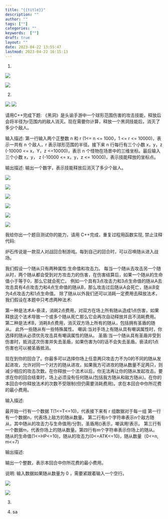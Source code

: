 ```yaml
---
title: "{{title}}"
description: ""
author: ""
tags: [""]
categories: ""
keywords:  [""]
draft: true
layout: ""
date: 2023-04-22 13:55:47
lastmod: 2023-04-22 16:15:13
---
```

1. 

![](博客/未命名.assets/image-20230422140056.png)




![](博客/未命名.assets/image-20230422140110.png)




2. 

![](博客/未命名.assets/image-20230422140348.png)
![](博客/未命名.assets/image-20230422141043.png)

请用C++完成下题: 
《黑洞》是头谕手游中一个球形范围伤害的攻击技能，释放后会将半径为r范围内的敌人消灭。现在需要你计算，释放一个黑洞技能后，消灭了多少个敌人。

输入描述: 
第一行输入两个正整数 n 和 r (1<= n <= 1000，1 <= r <= 10000)，表示一共有 n 个敌人，r 表示球形范围的半径。接下来 n 行每行有三个小数 x，y，z (-10000 <= x，Y，z <=10000)，表示 n 个怪物在场景中的三维坐标。最后输入三个小数 x，y， z (-10000 <= x，y，z <= 10000)，表示技能释放的坐标点。

输出描述: 
输出一个数字，表示技能释放后消灭了多少个敌人。

![](博客/未命名.assets/image-20230422140334.png)



![](博客/未命名.assets/image-20230422140541.png)




![](博客/未命名.assets/image-20230422140730.png)


![](博客/未命名.assets/image-20230422140739.png)




![](博客/未命名.assets/image-20230422140445.png)

![](博客/未命名.assets/image-20230422140448.png)



我给你出一个题目测试你的能力，请用 C++完成，重复过程用函数实现, 禁止注释代码:

炉石传说是一款双人对战回合制游戏。每到自己的回合时，可以召唤随从进入战场。

我们假设一个随从只有两种属性:生命值和攻击力。
每当一个随从去攻击另一个随从时，两个随从都会受到对方攻击力的伤害，在伤害结算后，如果一个随从的生命值小于等于0，那么它就会死亡。
例如一个具有3点攻击力和3点生命值的随从A去攻击具有4点攻击力和4点生命值的随从B，那么攻击过后随从A会死亡，随从B变为4点攻击力和1点生命值。
除了随从以外我们还可以消耗一定费用去释放法术，我们假设在本题中只考虑两种法术:

第一种是法术A-亵渎，消耗2点费用，对双方在场上所有随从造成1点伤害，如果释放这个法术导致一个或多个随从死亡那么它会再次自动释放并且不消耗费用。
第二种是法术B，消耗8点费用，消灭双方场上所有的随从，包括拥有圣盾的随从。
此外一些随从有一些特殊属性。
嘲讽:当对手场上有随从具有嘲讽属性时，你选择的随从必须优先攻击具有嘲讽属性的随从。
圣盾:当一个随从具有圣盾并受到伤害时，抵消这次伤害并失去圣盾，如果伤害为0的话不会失去圣盾。亵渎的1点伤害也可以被圣盾抵消。

现在到你的回合了。你最多可以选择你场上任意两只攻击力不为0的不同的随从发起进攻，允许对同一个对方的随从进攻，如果我方可进攻的随从数量不足两只，则减少相应的攻击次数。在你释放一个法术以后，你无法再让你的随从发起攻击。要求在你的回合结束时，场上必须没有任何随从(包括我方随从和敌方随从)。在你的本回合中你释放法术的次数不受限制(但仍需要消耗费用)。求在本回合中你所花费的最小费用。


输入描述:

最开始一行有一个数据 T(1<=T<=10)，代表接下来有 r 组数据对于每一组
第一行有一个数据n，代表场上敌方的随从数量。
第二行有n个字符串表示n个敌方随从，其中随从的攻击力与生命值用/分割，圣盾用()表示，嘲讽用!表示。
第三行有一个数据m，代表你场上的随从数量。第四行有m个字符串表示你场上的随从。
随从的生命值(1<=HP<=10)，随从的攻击力(0<=ATK<=10)，随从数量（0<=n, m<=7)

输出描述:

输出一个整数，表示本回合中你所花费的最小费用。

说明: 
输入数据如果随从数量为 0 ，需要紧跟着输入一个空行。



![](博客/未命名.assets/image-20230422140611.png)


![](博客/未命名.assets/image-20230422140615.png)







3. 

4. sa
